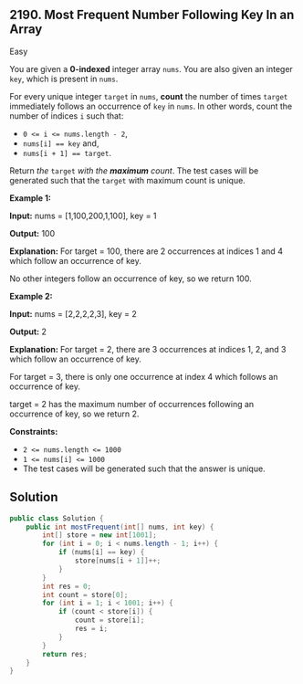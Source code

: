 ## 2190\. Most Frequent Number Following Key In an Array

Easy

You are given a **0-indexed** integer array `nums`. You are also given an integer `key`, which is present in `nums`.

For every unique integer `target` in `nums`, **count** the number of times `target` immediately follows an occurrence of `key` in `nums`. In other words, count the number of indices `i` such that:

*   `0 <= i <= nums.length - 2`,
*   `nums[i] == key` and,
*   `nums[i + 1] == target`.

Return _the_ `target` _with the **maximum** count_. The test cases will be generated such that the `target` with maximum count is unique.

**Example 1:**

**Input:** nums = [1,100,200,1,100], key = 1

**Output:** 100

**Explanation:** For target = 100, there are 2 occurrences at indices 1 and 4 which follow an occurrence of key.

No other integers follow an occurrence of key, so we return 100. 

**Example 2:**

**Input:** nums = [2,2,2,2,3], key = 2

**Output:** 2

**Explanation:** For target = 2, there are 3 occurrences at indices 1, 2, and 3 which follow an occurrence of key.

For target = 3, there is only one occurrence at index 4 which follows an occurrence of key.

target = 2 has the maximum number of occurrences following an occurrence of key, so we return 2. 

**Constraints:**

*   `2 <= nums.length <= 1000`
*   `1 <= nums[i] <= 1000`
*   The test cases will be generated such that the answer is unique.

## Solution

```java
public class Solution {
    public int mostFrequent(int[] nums, int key) {
        int[] store = new int[1001];
        for (int i = 0; i < nums.length - 1; i++) {
            if (nums[i] == key) {
                store[nums[i + 1]]++;
            }
        }
        int res = 0;
        int count = store[0];
        for (int i = 1; i < 1001; i++) {
            if (count < store[i]) {
                count = store[i];
                res = i;
            }
        }
        return res;
    }
}
```